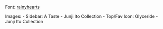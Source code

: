 Font: 
	[rainyhearts](https://fontmeme.com/fonts/rainy-hearts-font/)

Images: 
       - Sidebar: A Taste - Junji Ito Collection
       - Top/Fav Icon: Glyceride - Junji Ito Collection
